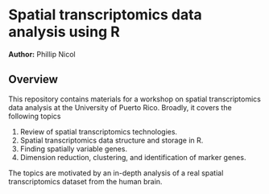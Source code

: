 # Spatial transcriptomics data analysis using R 

**Author:** Phillip Nicol

## Overview 

This repository contains materials for a workshop on spatial transcriptomics data analysis at the University of Puerto Rico. Broadly, it covers the following topics 

1.	Review of spatial transcriptomics technologies.
2.	Spatial transcriptomics data structure and storage in R.
3.	Finding spatially variable genes.
4.	Dimension reduction, clustering, and identification of marker genes.

The topics are motivated by an in-depth analysis of a real spatial transcriptomics dataset from the human brain. 
